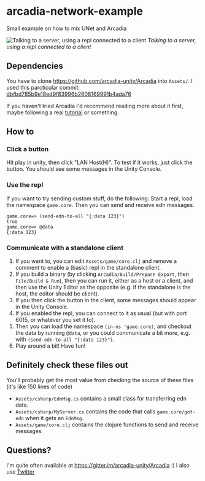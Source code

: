 # arcadia-network-example
Small example on how to mix UNet and Arcadia

![Talking to a server, using a repl connected to a client](https://new.memset.se/5853/ZzRYdnh1VStTUDBJdUE9PQ)
*Talking to a server, using a repl connected to a client*

## Dependencies
You have to clone https://github.com/arcadia-unity/Arcadia into `Assets/`.
I used this parcticular commit: [dbfbd785b9e18ed9f83996b2608169991b4ada76](https://github.com/arcadia-unity/Arcadia/commit/dbfbd785b9e18ed9f83996b2608169991b4ada76)

If you haven't tried Arcadia I'd recommend reading more about it first, maybe following a real [tutorial](https://github.com/arcadia-unity/Arcadia/wiki/Resources#Tutorials) or something.


## How to
### Click a button
Hit play in unity, then click "LAN Host(H)".
To test if it works, just click the button. You should see some messages in the Unity Console.

### Use the repl
If you want to try sending custom stuff, do the following:
Start a repl, load the namespace `game.core`. Then you can send and receive edn messages.
```
game.core=> (send-edn-to-all "{:data 123}")
true
game.core=> @data
{:data 123}
```

### Communicate with a standalone client
1. If you want to, you can edit `Assets/game/core.clj` and remove a comment to enable a (basic) repl in the standalone client.
2. If you build a binary (by clicking `Arcadia/Build/Prepare Export`, then `File/Build & Run`), then you can run it, either as a host or a client, and then use the Unity Editor as the opposite (e.g. if the standalone is the host, the editor should be client).
3. If you then click the button in the client, some messages should appear in the Unity Console.
4. If you enabled the repl, you can connect to it as usual (but with port 6015, or whatever you set it to).
5. Then you can load the namespace `(in-ns 'game.core)`, and checkout the data by running `@data`, or you could communicate a bit more, e.g. with `(send-edn-to-all "{:data 123}")`.
6. Play around a bit! Have fun!

## Definitely check these files out
You'll probably get the most value from checking the source of these files (it's like 150 lines of code)

* `Assets/csharp/EdnMsg.cs` contains a small class for transferring edn data.
* `Assets/csharp/MyServer.cs` contains the code that calls `game.core/got-edn` when it gets an `EdnMsg`.
* `Assets/game/core.clj` contains the clojure functions to send and receive messages.

## Questions?
I'm quite often available at https://gitter.im/arcadia-unity/Arcadia :)
I also use [Twitter](https://twitter.com/saikyun)
